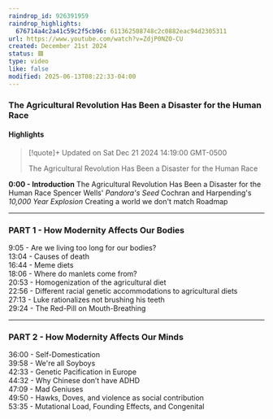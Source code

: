 ```yaml
---
raindrop_id: 926391959
raindrop_highlights:
  676714a4c2a41c59c2f5cb96: 611362508748c2c0882eac94d2305311
url: https://www.youtube.com/watch?v=ZdjP0NZO-CU
created: December 21st 2024
status: 🟥
type: video
like: false
modified: 2025-06-13T08:22:33-04:00
---
```


### The Agricultural Revolution Has Been a Disaster for the Human Race

#### Highlights

> [!quote]+ Updated on Sat Dec 21 2024 14:19:00 GMT-0500
>
> The Agricultural Revolution Has Been a Disaster for the Human Race


**0:00 - Introduction**
The Agricultural Revolution Has Been a Disaster for the Human Race
Spencer Wells' *Pandora's Seed*
Cochran and Harpending's *10,000 Year Explosion*
Creating a world we don't match
Roadmap

---

### PART 1 - How Modernity Affects Our Bodies

9:05 - Are we living too long for our bodies?  
13:04 - Causes of death  
16:44 - Meme diets  
18:06 - Where do manlets come from?  
20:53 - Homogenization of the agricultural diet  
22:56 - Different racial genetic accommodations to agricultural diets  
27:13 - Luke rationalizes not brushing his teeth  
29:24 - The Red-Pill on Mouth-Breathing  

---

### PART 2 - How Modernity Affects Our Minds

36:00 - Self-Domestication  
39:58 - We're all Soyboys  
42:33 - Genetic Pacification in Europe  
44:32 - Why Chinese don’t have ADHD  
47:09 - Mad Geniuses  
49:50 - Hawks, Doves, and violence as social contribution  
53:35 - Mutational Load, Founding Effects, and Congenital